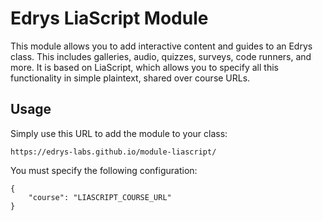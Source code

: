 # Edrys LiaScript Module

This module allows you to add interactive content and guides to an Edrys class. This includes galleries, audio, quizzes, surveys, code runners, and more. It is based on LiaScript, which allows you to specify all this functionality in simple plaintext, shared over course URLs.

## Usage

Simply use this URL to add the module to your class:

```
https://edrys-labs.github.io/module-liascript/
```

You must specify the following configuration:

```
{
    "course": "LIASCRIPT_COURSE_URL"
}
```
